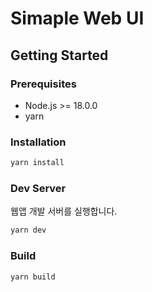 # Simaple Web UI

## Getting Started

### Prerequisites

- Node.js >= 18.0.0
- yarn

### Installation

```bash
yarn install
```

### Dev Server

웹앱 개발 서버를 실행합니다.

```bash
yarn dev
```

### Build

```bash
yarn build
```

